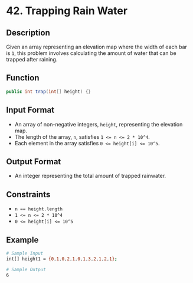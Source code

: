 # 42. Trapping Rain Water

## Description

Given an array representing an elevation map where the width of each bar is `1`, this problem involves calculating the amount of water that can be trapped after raining.

## Function

```java
public int trap(int[] height) {}
```

## Input Format

- An array of non-negative integers, `height`, representing the elevation map.
- The length of the array, `n`, satisfies `1 <= n <= 2 * 10^4`.
- Each element in the array satisfies `0 <= height[i] <= 10^5`.

## Output Format

- An integer representing the total amount of trapped rainwater.

## Constraints

- `n == height.length`
- `1 <= n <= 2 * 10^4`
- `0 <= height[i] <= 10^5`

## Example

```bash
# Sample Input
int[] height1 = {0,1,0,2,1,0,1,3,2,1,2,1};

# Sample Output
6
```

